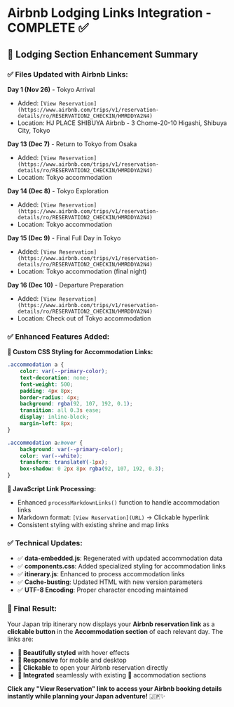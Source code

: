 # Airbnb Lodging Links Integration - COMPLETE ✅

## 🏨 **Lodging Section Enhancement Summary**

### **✅ Files Updated with Airbnb Links:**

**Day 1 (Nov 26)** - Tokyo Arrival
- Added: `[View Reservation](https://www.airbnb.com/trips/v1/reservation-details/ro/RESERVATION2_CHECKIN/HMRDDYA2N4)`
- Location: HJ PLACE SHIBUYA Airbnb - 3 Chome-20-10 Higashi, Shibuya City, Tokyo

**Day 13 (Dec 7)** - Return to Tokyo from Osaka  
- Added: `[View Reservation](https://www.airbnb.com/trips/v1/reservation-details/ro/RESERVATION2_CHECKIN/HMRDDYA2N4)`
- Location: Tokyo accommodation

**Day 14 (Dec 8)** - Tokyo Exploration
- Added: `[View Reservation](https://www.airbnb.com/trips/v1/reservation-details/ro/RESERVATION2_CHECKIN/HMRDDYA2N4)`
- Location: Tokyo accommodation

**Day 15 (Dec 9)** - Final Full Day in Tokyo
- Added: `[View Reservation](https://www.airbnb.com/trips/v1/reservation-details/ro/RESERVATION2_CHECKIN/HMRDDYA2N4)`
- Location: Tokyo accommodation (final night)

**Day 16 (Dec 10)** - Departure Preparation
- Added: `[View Reservation](https://www.airbnb.com/trips/v1/reservation-details/ro/RESERVATION2_CHECKIN/HMRDDYA2N4)`
- Location: Check out of Tokyo accommodation

### **✅ Enhanced Features Added:**

**🎨 Custom CSS Styling for Accommodation Links:**
```css
.accommodation a {
    color: var(--primary-color);
    text-decoration: none;
    font-weight: 500;
    padding: 4px 8px;
    border-radius: 4px;
    background: rgba(92, 107, 192, 0.1);
    transition: all 0.3s ease;
    display: inline-block;
    margin-left: 8px;
}

.accommodation a:hover {
    background: var(--primary-color);
    color: var(--white);
    transform: translateY(-1px);
    box-shadow: 0 2px 8px rgba(92, 107, 192, 0.3);
}
```

**🔗 JavaScript Link Processing:**
- Enhanced `processMarkdownLinks()` function to handle accommodation links
- Markdown format: `[View Reservation](URL)` → Clickable hyperlink
- Consistent styling with existing shrine and map links

### **✅ Technical Updates:**
- ✅ **data-embedded.js**: Regenerated with updated accommodation data
- ✅ **components.css**: Added specialized styling for accommodation links  
- ✅ **itinerary.js**: Enhanced to process accommodation links
- ✅ **Cache-busting**: Updated HTML with new version parameters
- ✅ **UTF-8 Encoding**: Proper character encoding maintained

### **🌸 Final Result:**
Your Japan trip itinerary now displays your **Airbnb reservation link** as a **clickable button** in the **Accommodation section** of each relevant day. The links are:

- **🎨 Beautifully styled** with hover effects
- **📱 Responsive** for mobile and desktop  
- **🔗 Clickable** to open your Airbnb reservation directly
- **🏨 Integrated** seamlessly with existing 🏨 accommodation sections

**Click any "View Reservation" link to access your Airbnb booking details instantly while planning your Japan adventure!** 🇯🇵✨
